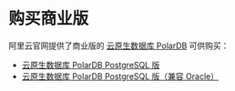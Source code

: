 # 购买商业版

阿里云官网提供了商业版的 [云原生数据库 PolarDB](https://www.aliyun.com/product/polardb) 可供购买：

- [云原生数据库 PolarDB PostgreSQL 版](https://help.aliyun.com/zh/polardb/polardb-for-postgresql/)
- [云原生数据库 PolarDB PostgreSQL 版（兼容 Oracle）](https://help.aliyun.com/zh/polardb/polardb-for-oracle/)
